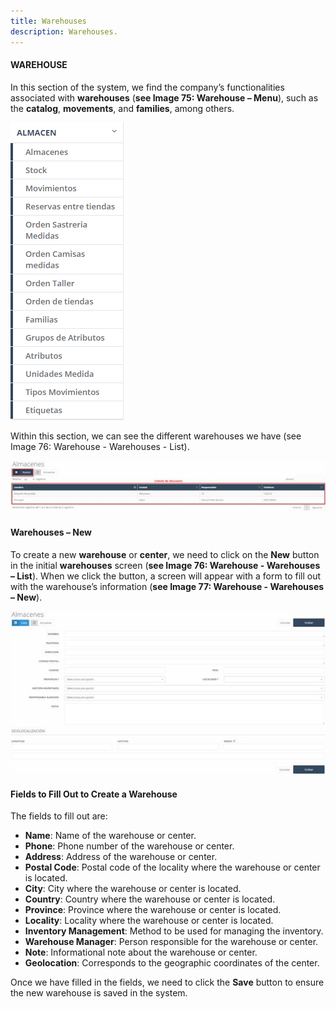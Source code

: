 ```yaml
---
title: Warehouses  
description: Warehouses.
---
```


#### WAREHOUSE

In this section of the system, we find the company’s functionalities associated with **warehouses** (**see Image 75: Warehouse – Menu**), such as the **catalog**, **movements**, and **families**, among others.

![Image](../../../../assets/tu_empresa/almacen1.png)

Within this section, we can see the different warehouses we have (see Image 76: Warehouse - Warehouses - List).

![Image](../../../../assets/tu_empresa/almacen2.jpg)

#### Warehouses – New

To create a new **warehouse** or **center**, we need to click on the **New** button in the initial **warehouses** screen (**see Image 76: Warehouse - Warehouses – List**). When we click the button, a screen will appear with a form to fill out with the warehouse’s information (**see Image 77: Warehouse - Warehouses – New**).

![Image](../../../../assets/tu_empresa/almacen3.jpg)

#### Fields to Fill Out to Create a Warehouse

The fields to fill out are:

- **Name**: Name of the warehouse or center.  
- **Phone**: Phone number of the warehouse or center.  
- **Address**: Address of the warehouse or center.  
- **Postal Code**: Postal code of the locality where the warehouse or center is located.  
- **City**: City where the warehouse or center is located.  
- **Country**: Country where the warehouse or center is located.  
- **Province**: Province where the warehouse or center is located.  
- **Locality**: Locality where the warehouse or center is located.  
- **Inventory Management**: Method to be used for managing the inventory.  
- **Warehouse Manager**: Person responsible for the warehouse or center.  
- **Note**: Informational note about the warehouse or center.  
- **Geolocation**: Corresponds to the geographic coordinates of the center.

Once we have filled in the fields, we need to click the **Save** button to ensure the new warehouse is saved in the system.
